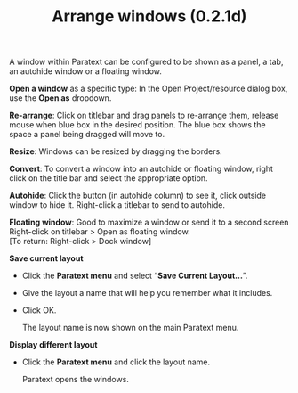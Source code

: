 ﻿---
title: Arrange windows (0.2.1d)
---
A window within Paratext can be configured to be shown as a panel, a tab, an autohide window or a floating window.

**Open a window** as a specific type: In the Open Project/resource dialog box, use the **Open as** dropdown.

**Re-arrange**: Click on titlebar and drag panels to re-arrange them, release mouse when blue box in the desired position. The blue box shows the space a panel being dragged will move to.

**Resize**: Windows can be resized by dragging the borders.

**Convert**: To convert a window into an autohide or floating window, right click on the title bar and select the appropriate option.

**Autohide**: Click the button (in autohide column) to see it, click outside window to hide it. Right-click a titlebar to send to autohide.

**Floating window**: Good to maximize a window or send it to a second screen  
Right-click on titlebar \> Open as floating window.   
[To return: Right-click \> Dock window]

**Save current layout**

-   Click the **Paratext menu** and select “**Save Current Layout…**”.
-   Give the layout a name that will help you remember what it includes.
-   Click OK.

    The layout name is now shown on the main Paratext menu.

**Display different layout**

-   Click the **Paratext menu** and click the layout name.

    Paratext opens the windows.


